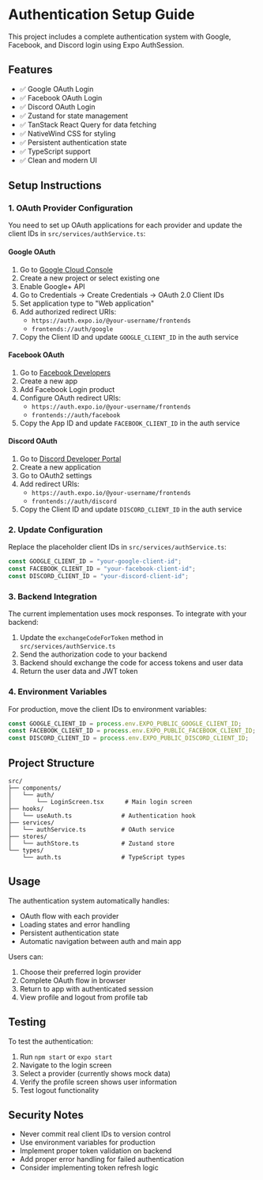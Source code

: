 # Authentication Setup Guide

This project includes a complete authentication system with Google, Facebook, and Discord login using Expo AuthSession.

## Features

- ✅ Google OAuth Login
- ✅ Facebook OAuth Login
- ✅ Discord OAuth Login
- ✅ Zustand for state management
- ✅ TanStack React Query for data fetching
- ✅ NativeWind CSS for styling
- ✅ Persistent authentication state
- ✅ TypeScript support
- ✅ Clean and modern UI

## Setup Instructions

### 1. OAuth Provider Configuration

You need to set up OAuth applications for each provider and update the client IDs in `src/services/authService.ts`:

#### Google OAuth

1. Go to [Google Cloud Console](https://console.cloud.google.com/)
2. Create a new project or select existing one
3. Enable Google+ API
4. Go to Credentials → Create Credentials → OAuth 2.0 Client IDs
5. Set application type to "Web application"
6. Add authorized redirect URIs:
   - `https://auth.expo.io/@your-username/frontends`
   - `frontends://auth/google`
7. Copy the Client ID and update `GOOGLE_CLIENT_ID` in the auth service

#### Facebook OAuth

1. Go to [Facebook Developers](https://developers.facebook.com/)
2. Create a new app
3. Add Facebook Login product
4. Configure OAuth redirect URIs:
   - `https://auth.expo.io/@your-username/frontends`
   - `frontends://auth/facebook`
5. Copy the App ID and update `FACEBOOK_CLIENT_ID` in the auth service

#### Discord OAuth

1. Go to [Discord Developer Portal](https://discord.com/developers/applications)
2. Create a new application
3. Go to OAuth2 settings
4. Add redirect URIs:
   - `https://auth.expo.io/@your-username/frontends`
   - `frontends://auth/discord`
5. Copy the Client ID and update `DISCORD_CLIENT_ID` in the auth service

### 2. Update Configuration

Replace the placeholder client IDs in `src/services/authService.ts`:

```typescript
const GOOGLE_CLIENT_ID = "your-google-client-id";
const FACEBOOK_CLIENT_ID = "your-facebook-client-id";
const DISCORD_CLIENT_ID = "your-discord-client-id";
```

### 3. Backend Integration

The current implementation uses mock responses. To integrate with your backend:

1. Update the `exchangeCodeForToken` method in `src/services/authService.ts`
2. Send the authorization code to your backend
3. Backend should exchange the code for access tokens and user data
4. Return the user data and JWT token

### 4. Environment Variables

For production, move the client IDs to environment variables:

```typescript
const GOOGLE_CLIENT_ID = process.env.EXPO_PUBLIC_GOOGLE_CLIENT_ID;
const FACEBOOK_CLIENT_ID = process.env.EXPO_PUBLIC_FACEBOOK_CLIENT_ID;
const DISCORD_CLIENT_ID = process.env.EXPO_PUBLIC_DISCORD_CLIENT_ID;
```

## Project Structure

```
src/
├── components/
│   └── auth/
│       └── LoginScreen.tsx      # Main login screen
├── hooks/
│   └── useAuth.ts              # Authentication hook
├── services/
│   └── authService.ts          # OAuth service
├── stores/
│   └── authStore.ts            # Zustand store
└── types/
    └── auth.ts                 # TypeScript types
```

## Usage

The authentication system automatically handles:

- OAuth flow with each provider
- Loading states and error handling
- Persistent authentication state
- Automatic navigation between auth and main app

Users can:

1. Choose their preferred login provider
2. Complete OAuth flow in browser
3. Return to app with authenticated session
4. View profile and logout from profile tab

## Testing

To test the authentication:

1. Run `npm start` or `expo start`
2. Navigate to the login screen
3. Select a provider (currently shows mock data)
4. Verify the profile screen shows user information
5. Test logout functionality

## Security Notes

- Never commit real client IDs to version control
- Use environment variables for production
- Implement proper token validation on backend
- Add proper error handling for failed authentication
- Consider implementing token refresh logic
